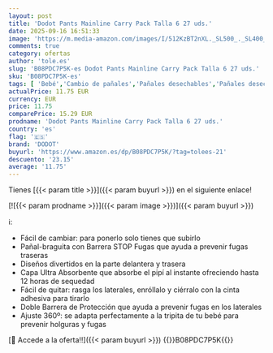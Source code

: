 ```yaml
---
layout: post
title: 'Dodot Pants Mainline Carry Pack Talla 6 27 uds.'
date: 2025-09-16 16:51:33
image: 'https://m.media-amazon.com/images/I/512KzBT2nXL._SL500_._SL400_.jpg'
comments: true
category: ofertas
author: 'tole.es'
slug: 'B08PDC7P5K-es Dodot Pants Mainline Carry Pack Talla 6 27 uds.'
sku: 'B08PDC7P5K-es'
tags: [ 'Bebé','Cambio de pañales','Pañales desechables','Pañales desechables para bebés','dodot','🇪🇸', ]
actualPrice: 11.75 EUR
currency: EUR
price: 11.75
comparePrice: 15.29 EUR
prodname: 'Dodot Pants Mainline Carry Pack Talla 6 27 uds.'
country: 'es'
flag: '🇪🇸'
brand: 'DODOT'
buyurl: 'https://www.amazon.es/dp/B08PDC7P5K/?tag=tolees-21'
descuento: '23.15'
average: '11.75'
---
```


Tienes [{{< param title >}}]({{< param buyurl >}}) en el siguiente enlace!

[![{{< param prodname >}}]({{< param image >}})]({{< param buyurl >}})

ℹ️:

- Fácil de cambiar: para ponerlo solo tienes que subirlo
- Pañal-braguita con Barrera STOP Fugas que ayuda a prevenir fugas traseras
- Diseños divertidos en la parte delantera y trasera
- Capa Ultra Absorbente que absorbe el pipí al instante ofreciendo hasta 12 horas de sequedad
- Fácil de quitar: rasga los laterales, enróllalo y ciérralo con la cinta adhesiva para tirarlo
- Doble Barrera de Protección que ayuda a prevenir fugas en los laterales
- Ajuste 360º: se adapta perfectamente a la tripita de tu bebé para prevenir holguras y fugas

[🛒 Accede a la oferta!!]({{< param buyurl >}})
{{<world>}}B08PDC7P5K{{</world>}}
